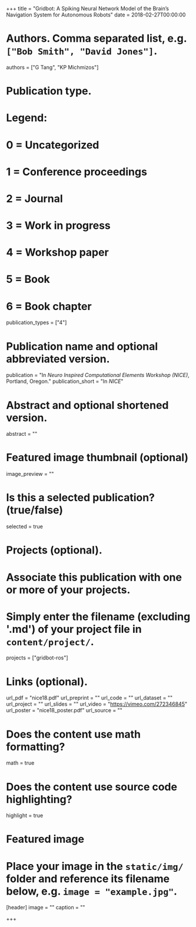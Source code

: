 +++
title = "Gridbot: A Spiking Neural Network Model of the Brain’s Navigation System for Autonomous Robots"
date = 2018-02-27T00:00:00

# Authors. Comma separated list, e.g. `["Bob Smith", "David Jones"]`.
authors = ["G Tang", "KP Michmizos"]

# Publication type.
# Legend:
# 0 = Uncategorized
# 1 = Conference proceedings
# 2 = Journal
# 3 = Work in progress
# 4 = Workshop paper
# 5 = Book
# 6 = Book chapter
publication_types = ["4"]

# Publication name and optional abbreviated version.
publication = "In *Neuro Inspired Computational Elements Workshop (NICE)*, Portland, Oregon."
publication_short = "In *NICE*"

# Abstract and optional shortened version.
abstract = ""

# Featured image thumbnail (optional)
image_preview = ""

# Is this a selected publication? (true/false)
selected = true

# Projects (optional).
#   Associate this publication with one or more of your projects.
#   Simply enter the filename (excluding '.md') of your project file in `content/project/`.
projects = ["gridbot-ros"]

# Links (optional).
url_pdf = "nice18.pdf"
url_preprint = ""
url_code = ""
url_dataset = ""
url_project = ""
url_slides = ""
url_video = "https://vimeo.com/272346845"
url_poster = "nice18_poster.pdf"
url_source = ""

# Does the content use math formatting?
math = true

# Does the content use source code highlighting?
highlight = true

# Featured image
# Place your image in the `static/img/` folder and reference its filename below, e.g. `image = "example.jpg"`.
[header]
image = ""
caption = ""

+++

